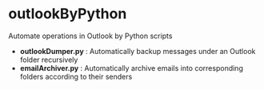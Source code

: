 # outlookByPython
Automate operations in Outlook by Python scripts 

- **outlookDumper.py** : Automatically backup messages under an Outlook folder recursively
- **emailArchiver.py** : Automatically archive emails into corresponding folders according to their senders
